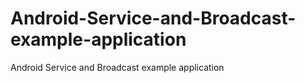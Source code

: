 Android-Service-and-Broadcast-example-application
=================================================

Android Service and Broadcast example application
